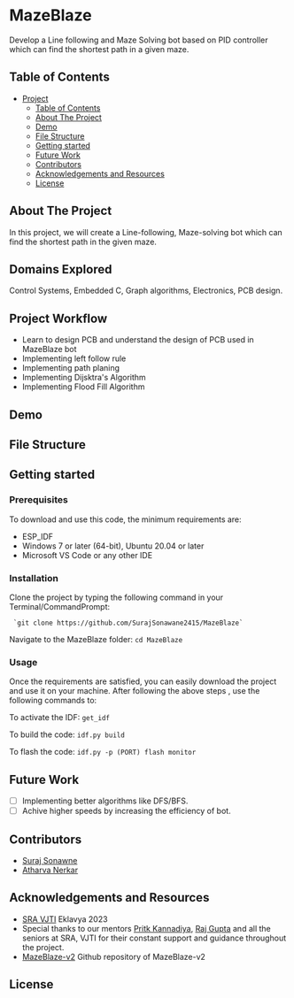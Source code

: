 # MazeBlaze
Develop a Line following and Maze Solving bot based on PID controller which can find the shortest path in a given maze.

## Table of Contents

- [Project](#project)
   - [Table of Contents](#table-of-contents)
   - [About The Project](#about-the-project)
   - [Demo](#demo)
   - [File Structure](#file-structure)
   - [Getting started](#getting-started)
   - [Future Work](#future-work)
   - [Contributors](#contributors)
   - [Acknowledgements and Resources](#acknowledgements-and-resources)
   - [License](#license)

## About The Project
In this project, we will create a Line-following, Maze-solving bot which can find the shortest path in the given maze.

## Domains Explored
Control Systems, Embedded C, Graph algorithms, Electronics, PCB design.

## Project Workflow
- Learn to design PCB and understand the design of PCB used in MazeBlaze bot
- Implementing left follow rule
- Implementing path planing
- Implementing Dijsktra's Algorithm
- Implementing Flood Fill Algorithm
  
## Demo

## File Structure

## Getting started
### Prerequisites
To download and use this code, the minimum requirements are:
- ESP_IDF
- Windows 7 or later (64-bit), Ubuntu 20.04 or later
- Microsoft VS Code or any other IDE

### Installation
Clone the project by typing the following command in your Terminal/CommandPrompt:
      
     `git clone https://github.com/SurajSonawane2415/MazeBlaze`

Navigate to the MazeBlaze folder:
`cd MazeBlaze`

### Usage

Once the requirements are satisfied, you can easily download the project and use it on your machine. After following the above steps , use the following commands to:

To activate the IDF:
`get_idf`

To build the code:
`idf.py build`

To flash the code:
`idf.py -p (PORT) flash monitor`

## Future Work
- [ ] Implementing better algorithms like DFS/BFS.
- [ ] Achive higher speeds by increasing the efficiency of bot.

## Contributors
- [Suraj Sonawne](https://github.com/SurajSonawane2415)
- [Atharva Nerkar](https://github.com/ARN1954)


## Acknowledgements and Resources
- [SRA VJTI](https://sravjti.in/) Eklavya 2023
- Special thanks to our mentors [Pritk Kannadiya](https://github.com/PritK99), [Raj Gupta](https://github.com/RajGupta17)  and all the seniors at SRA, VJTI for their constant support and guidance throughout the project.
- [MazeBlaze-v2](https://github.com/PritK99/MazeBlaze) Github repository of MazeBlaze-v2 

## License

